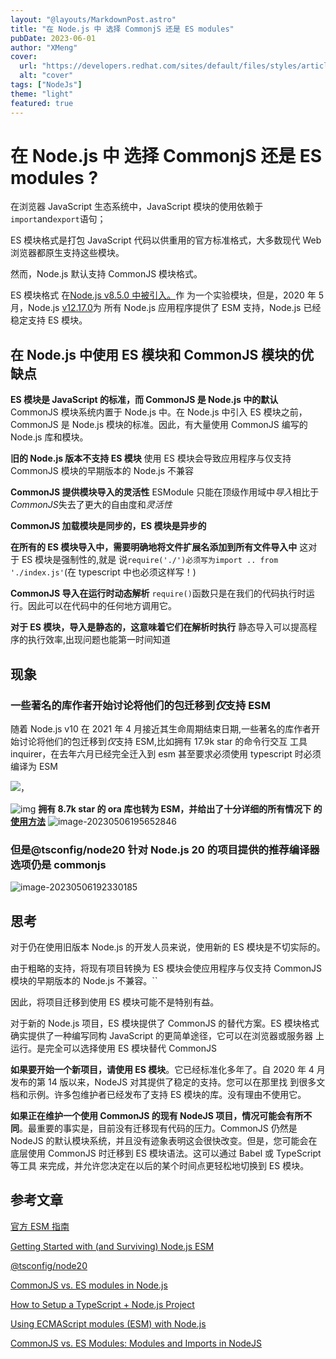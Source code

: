 ```yaml
---
layout: "@layouts/MarkdownPost.astro"
title: "在 Node.js 中 选择 CommonjS 还是 ES modules"
pubDate: 2023-06-01
author: "XMeng"
cover:
  url: "https://developers.redhat.com/sites/default/files/styles/article_feature/public/blog/2015/04/node-js.jpg?itok=cdmkPTqM"
  alt: "cover"
tags: ["NodeJs"]
theme: "light"
featured: true
---
```


# 在 Node.js 中 选择 CommonjS 还是 ES modules ?

在浏览器 JavaScript 生态系统中，JavaScript 模块的使用依赖于`import`and`export`语句；

ES 模块格式是打包 JavaScript 代码以供重用的官方标准格式，大多数现代 Web 浏览器都原生支持这些模块。

然而，Node.js 默认支持 CommonJS 模块格式。

ES 模块格式
在[Node.js v8.5.0 中被引入。](https://link.juejin.cn?target=https%3A%2F%2Fgithub.com%2Fnodejs%2Fnode%2Fblob%2Fmaster%2Fdoc%2Fchangelogs%2FCHANGELOG_V8.md%238.5.0)作
为一个实验模块，但是，2020 年 5 月，Node.js
[v12.17.0](https://link.juejin.cn?target=https%3A%2F%2Fgithub.com%2Fnodejs%2Fnode%2Fblob%2Fmaster%2Fdoc%2Fchangelogs%2FCHANGELOG_V12.md%232020-05-26-version-12170-erbium-lts-targos)为
所有 Node.js 应用程序提供了 ESM 支持，Node.js 已经稳定支持 ES 模块。

## 在 Node.js 中使用 ES 模块和 CommonJS 模块的优缺点

**ES 模块是 JavaScript 的标准，而 CommonJS 是 Node.js 中的默认** CommonJS 模块系统内置于 Node.js 中。在 Node.js 中引入 ES 模块之前，CommonJS
是 Node.js 模块的标准。因此，有大量使用 CommonJS 编写的 Node.js 库和模块。

**旧的 Node.js 版本不支持 ES 模块** 使用 ES 模块会导致应用程序与仅支持 CommonJS 模块的早期版本的 Node.js 不兼容

**CommonJS 提供模块导入的灵活性** ESModule 只能在顶级作用域中*导入*相比于*CommonJS*失去了更大的自由度和*灵活性*

**CommonJS 加载模块是同步的，ES 模块是异步的**

**在所有的 ES 模块导入中，需要明确地将文件扩展名添加到所有文件导入中** 这对于 ES 模块是强制性的,就是
说`require('./')必须写为import .. from './index.js'`(在 typescript 中也必须这样写！)

**CommonJS 导入在运行时动态解析** `require()`函数只是在我们的代码执行时运行。因此可以在代码中的任何地方调用它。

**对于 ES 模块，导入是静态的，这意味着它们在解析时执行** 静态导入可以提高程序的执行效率,出现问题也能第一时间知道

## 现象

### 一些著名的库作者开始讨论将他们的包迁移到*仅*支持 ESM

随着 Node.js v10 在 2021 年 4 月接近其生命周期结束日期,一些著名的库作者开始讨论将他们的包迁移到*仅*支持 ESM,比如拥有 17.9k star 的命令行交互
工具 inquirer，在去年六月已经完全迁入到 esm 甚至要求必须使用 typescript 时必须编译为 ESM

![，](https://p3-juejin.byteimg.com/tos-cn-i-k3u1fbpfcp/f7725ac2ea1646d683d70b0c9effc1b3~tplv-k3u1fbpfcp-zoom-in-crop-mark:1512:0:0:0.awebp)

![img](https://p3-juejin.byteimg.com/tos-cn-i-k3u1fbpfcp/0ee0558dd0b144438c42da255ad06b0d~tplv-k3u1fbpfcp-zoom-in-crop-mark:1512:0:0:0.awebp)
**拥有 8.7k star 的 ora 库也转为 ESM，并给出了十分详细的所有情况下
的[使用方法](https://link.juejin.cn?target=https%3A%2F%2Fgist.github.com%2Fsindresorhus%2Fa39789f98801d908bbc7ff3ecc99d99c)**
![image-20230506195652846](https://p3-juejin.byteimg.com/tos-cn-i-k3u1fbpfcp/96ea873e73fb474fb97325c5e7dc6d00~tplv-k3u1fbpfcp-zoom-in-crop-mark:1512:0:0:0.awebp)

### 但是@tsconfig/node20 针对 Node.js 20 的项目提供的推荐编译器选项仍是 commonjs

![image-20230506192330185](https://p3-juejin.byteimg.com/tos-cn-i-k3u1fbpfcp/5759065e2aef460eafe5f73e2b917582~tplv-k3u1fbpfcp-zoom-in-crop-mark:1512:0:0:0.awebp)

## 思考

对于仍在使用旧版本 Node.js 的开发人员来说，使用新的 ES 模块是不切实际的。

由于粗略的支持，将现有项目转换为 ES 模块会使应用程序与仅支持 CommonJS 模块的早期版本的 Node.js 不兼容。``

因此，将项目迁移到使用 ES 模块可能不是特别有益。

对于新的 Node.js 项目，ES 模块提供了 CommonJS 的替代方案。ES 模块格式确实提供了一种编写同构 JavaScript 的更简单途径，它可以在浏览器或服务器
上运行。是完全可以选择使用 ES 模块替代 CommonJS

**如果要开始一个新项目，请使用 ES 模块**。它已经标准化多年了。自 2020 年 4 月发布的第 14 版以来，NodeJS 对其提供了稳定的支持。您可以在那里找
到很多文档和示例。许多包维护者已经发布了支持 ES 模块的库。没有理由不使用它。

**如果正在维护一个使用 CommonJS 的现有 NodeJS 项目，情况可能会有所不同**。最重要的事实是，目前没有迁移现有代码的压力。CommonJS 仍然是 NodeJS
的默认模块系统，并且没有迹象表明这会很快改变。但是，您可能会在底层使用 CommonJS 时迁移到 ES 模块语法。这可以通过 Babel 或 TypeScript 等工具
来完成，并允许您决定在以后的某个时间点更轻松地切换到 ES 模块。

## 参考文章

[官方 ESM 指南](https://link.juejin.cn?target=https%3A%2F%2Fwww.typescriptlang.org%2Fdocs%2Fhandbook%2Fesm-node.html)

[Getting Started with (and Surviving) Node.js ESM](https://link.juejin.cn?target=https%3A%2F%2Fformidable.com%2Fblog%2F2021%2Fnode-esm-and-exports%2F)

[@tsconfig/node20](https://link.juejin.cn?target=https%3A%2F%2Fwww.npmjs.com%2Fpackage%2F%40tsconfig%2Fnode20)

[CommonJS vs. ES modules in Node.js](https://link.juejin.cn?target=https%3A%2F%2Fblog.logrocket.com%2Fcommonjs-vs-es-modules-node-js%2F)

[How to Setup a TypeScript + Node.js Project ](https://link.juejin.cn?target=https%3A%2F%2Fkhalilstemmler.com%2Fblogs%2Ftypescript%2Fnode-starter-project%2F)

[Using ECMAScript modules (ESM) with Node.js](https://link.juejin.cn?target=https%3A%2F%2Fblog.logrocket.com%2Fhow-to-use-ecmascript-modules-with-node-js%2F)

[CommonJS vs. ES Modules: Modules and Imports in NodeJS](https://link.juejin.cn?target=https%3A%2F%2Freflectoring.io%2Fnodejs-modules-imports%2F)
